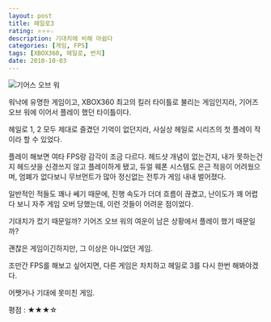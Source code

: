 ```yaml
---
layout: post
title: 헤일로3
rating: ⭐️⭐️⭐️☆
description: 기대치에 비해 아쉽다
categories: [게임, FPS]
tags: [XBOX360, 헤일로, 번지]
date: 2010-10-03
---
```


![기어스 오브 워](../../review/img/2010/halo3.jpg)

워낙에 유명한 게임이고, XBOX360 최고의 킬러 타이틀로 불리는 게임인지라, 기어즈 오브 워에 이어서 플레이 했던 타이틀이다.

헤일로 1, 2 모두 제대로 즐겼던 기억이 없던지라, 사실상 헤일로 시리즈의 첫 플레이 작이라 할 수 있었다.

플레이 해보면 여타 FPS랑 감각이 조금 다르다. 헤드샷 개념이 없는건지, 내가 못하는건지 헤드샷을 신경쓰지 않고 플레이하게 됐고, 듀얼 웨폰 시스템도 은근 적응이 어려웠으며, 엄폐가 없다보니 무브먼트가 많아 정신없는 전투가 게임 내내 벌어졌다.

일반적인 적들도 꽤나 쎄기 때문에, 진행 속도가 더뎌 흐름이 끊겼고, 난이도가 꽤 어렵다 보니 자주 게임 오버 당했는데, 이런 것들이 어려운 점이었다.

기대치가 컸기 때문일까? 기어즈 오브 워의 여운이 남은 상황에서 플레이 했기 때문일까?

괜찮은 게임이긴하지만, 그 이상은 아니었던 게임.

조만간 FPS를 해보고 싶어지면, 다른 게임은 차치하고 헤일로 3를 다시 한번 해봐야겠다. 

어쨋거나 기대에 못미친 게임.

평점 : ★★★☆
